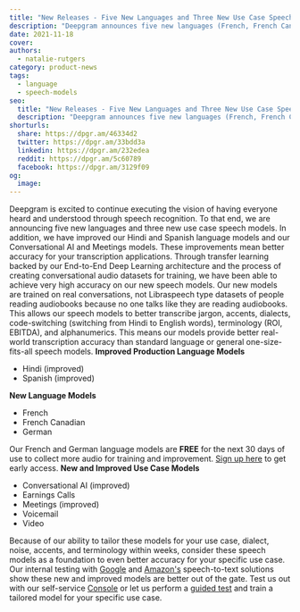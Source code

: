 ```yaml
---
title: "New Releases - Five New Languages and Three New Use Case Speech Models"
description: "Deepgram announces five new languages (French, French Canadian, German, Hindi and Spanish) and three new use case (Earnings Calls, Voicemail, and Video) speech models"
date: 2021-11-18
cover: 
authors:
  - natalie-rutgers
category: product-news
tags:
  - language
  - speech-models
seo:
  title: "New Releases - Five New Languages and Three New Use Case Speech Models"
  description: "Deepgram announces five new languages (French, French Canadian, German, Hindi and Spanish) and three new use case (Earnings Calls, Voicemail, and Video) speech models"
shorturls:
  share: https://dpgr.am/46334d2
  twitter: https://dpgr.am/33bdd3a
  linkedin: https://dpgr.am/232edea
  reddit: https://dpgr.am/5c60789
  facebook: https://dpgr.am/3129f09
og:
  image: 
---
```


Deepgram is excited to continue executing the vision of having everyone heard and understood through speech recognition.  To that end, we are announcing five new languages and three new use case speech models.  In addition, we have improved our Hindi and Spanish language models and our Conversational AI and Meetings models.  These improvements mean better accuracy for your transcription applications. Through transfer learning backed by our End-to-End Deep Learning architecture and the process of creating conversational audio datasets for training, we have been able to achieve very high accuracy on our new speech models.  Our new models are trained on real conversations, not Libraspeech type datasets of people reading audiobooks because no one talks like they are reading audiobooks.  This allows our speech models to better transcribe jargon, accents, dialects, code-switching (switching from Hindi to English words), terminology (ROI, EBITDA), and alphanumerics.  This means our models provide better real-world transcription accuracy than standard language or general one-size-fits-all speech models. **Improved Production Language Models**

*   Hindi (improved)
*   Spanish (improved)

**New Language Models**

*   French
*   French Canadian
*   German

Our French and German language models are **FREE** for the next 30 days of use to collect more audio for training and improvement. [Sign up here](https://console.deepgram.com/) to get early access. **New and Improved Use Case Models**

*   Conversational AI (improved)
*   Earnings Calls
*   Meetings (improved)
*   Voicemail
*   Video

Because of our ability to tailor these models for your use case, dialect, noise, accents, and terminology within weeks, consider these speech models as a foundation to even better accuracy for your specific use case.   Our internal testing with [Google](https://deepgram.com/compare-google-stt-alternatives/) and [Amazon's](https://deepgram.com/compare-amazon-transcribe-api-alternatives/) speech-to-text solutions show these new and improved models are better out of the gate. Test us out with our self-service [Console](https://console.deepgram.com) or let us perform a [guided test](https://deepgram.com/contact-us) and train a tailored model for your specific use case.
